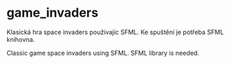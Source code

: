 # game_invaders

Klasická hra space invaders použivajíc SFML. Ke spuštění je potřeba SFML knihovna.

Classic game space invaders using SFML. SFML library is needed.
